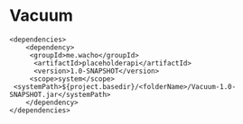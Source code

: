 # Vacuum
    
    <dependencies>
        <dependency>
         <groupId>me.wacho</groupId>
          <artifactId>placeholderapi</artifactId>
          <version>1.0-SNAPSHOT</version>
         <scope>system</scope>
	 <systemPath>${project.basedir}/<folderName>/Vacuum-1.0-SNAPSHOT.jar</systemPath>
        </dependency>
    </dependencies> 

